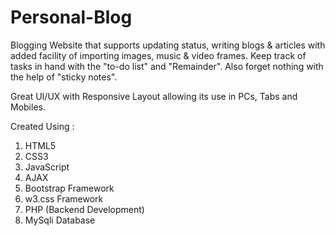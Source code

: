 # Personal-Blog

Blogging Website that supports updating status, writing blogs & articles 
with added facility of importing images, music & video frames. Keep track
of tasks in hand with the "to-do list" and "Remainder". Also forget nothing with
the help of "sticky notes".  

Great UI/UX with Responsive Layout allowing its use in PCs, Tabs and Mobiles.

Created Using :
  1. HTML5
  2. CSS3
  3. JavaScript
  4. AJAX
  5. Bootstrap Framework
  6. w3.css Framework
  7. PHP (Backend Development)
  8. MySqli Database
